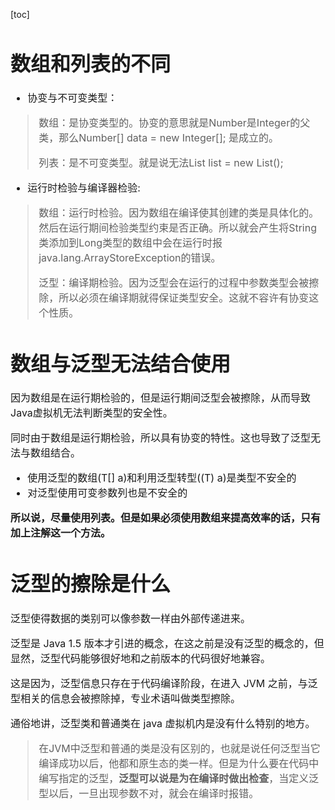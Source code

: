 [toc]

<font size = "3">

# 数组和列表的不同
- 协变与不可变类型：
> 数组：是协变类型的。协变的意思就是Number是Integer的父类，那么Number[] 
data = new Integer[]; 是成立的。
> 
> 列表：是不可变类型。就是说无法List<Number> list = new List<Integer>();
- 运行时检验与编译器检验:
>数组：运行时检验。因为数组在编译使其创建的类是具体化的。然后在运行期间检验类型约束是否正确。所以就会产生将String类添加到Long类型的数组中会在运行时报java.lang.ArrayStoreException的错误。
>
>泛型：编译期检验。因为泛型会在运行的过程中参数类型会被擦除，所以必须在编译期就得保证类型安全。这就不容许有协变这个性质。

# 数组与泛型无法结合使用
因为数组是在运行期检验的，但是运行期间泛型会被擦除，从而导致Java虚拟机无法判断类型的安全性。

同时由于数组是运行期检验，所以具有协变的特性。这也导致了泛型无法与数组结合。
- 使用泛型的数组(T[] a)和利用泛型转型((T) a)是类型不安全的
- 对泛型使用可变参数列也是不安全的

**所以说，尽量使用列表。但是如果必须使用数组来提高效率的话，只有加上注解这一个方法。**
# 泛型的擦除是什么
泛型使得数据的类别可以像参数一样由外部传递进来。

泛型是 Java 1.5 版本才引进的概念，在这之前是没有泛型的概念的，但显然，泛型代码能够很好地和之前版本的代码很好地兼容。

这是因为，泛型信息只存在于代码编译阶段，在进入 JVM 之前，与泛型相关的信息会被擦除掉，专业术语叫做类型擦除。

通俗地讲，泛型类和普通类在 java 虚拟机内是没有什么特别的地方。

> 在JVM中泛型和普通的类是没有区别的，也就是说任何泛型当它编译成功以后，他都和原生态的类一样。但是为什么要在代码中编写指定的泛型，**泛型可以说是为在编译时做出检查**，当定义泛型以后，一旦出现参数不对，就会在编译时报错。
</font>